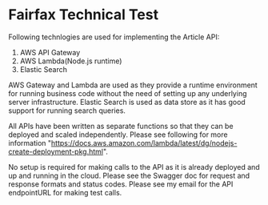 # Fairfax Technical Test

Following technlogies are used for implementing the Article API:  
1) AWS API Gateway
2) AWS Lambda(Node.js runtime)
3) Elastic Search 

AWS Gateway and Lambda are used as they provide a runtime environment for running business code without the need of setting up any underlying server infrastructure. Elastic Search is used as data store as it has good support for running search queries.  

All APIs have been written as separate functions so that they can be deployed and scaled independently. Please see following for more information "https://docs.aws.amazon.com/lambda/latest/dg/nodejs-create-deployment-pkg.html".  

No setup is required for making calls to the API as it is already deployed and up and running in the cloud. Please see the Swagger doc for request and response formats and status codes. Please see my email for the API endpointURL for making test calls.

